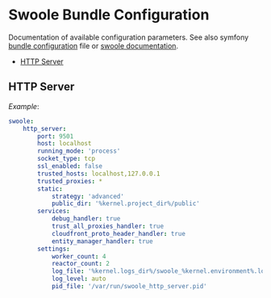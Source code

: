 # Swoole Bundle Configuration
Documentation of available configuration parameters. See also symfony [bundle configuration](./../src/Bridge/Symfony/Bundle/DependencyInjection/Configuration.php) file or [swoole documentation](https://github.com/swoole/swoole-docs/tree/master/modules).
- [HTTP Server](#http-server)

## HTTP Server

*Example*:
```yaml
swoole:
    http_server:
        port: 9501
        host: localhost
        running_mode: 'process'
        socket_type: tcp
        ssl_enabled: false
        trusted_hosts: localhost,127.0.0.1
        trusted_proxies: *
        static:
            strategy: 'advanced'
            public_dir: '%kernel.project_dir%/public'
        services:
            debug_handler: true
            trust_all_proxies_handler: true
            cloudfront_proto_header_handler: true
            entity_manager_handler: true
        settings:
            worker_count: 4
            reactor_count: 2
            log_file: '%kernel.logs_dir%/swoole_%kernel.environment%.log'
            log_level: auto
            pid_file: '/var/run/swoole_http_server.pid'
```
